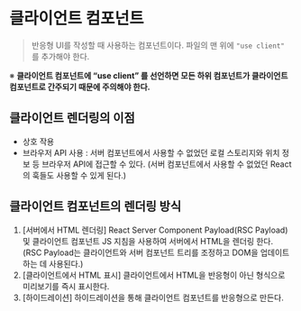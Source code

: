 # 클라이언트 컴포넌트

> 반응형 UI를 작성할 때 사용하는 컴포넌트이다. 파일의 맨 위에 `"use client"` 를 추가해야 한다.
> 

※ **클라이언트 컴포넌트에 “use client” 를 선언하면 모든 하위 컴포넌트가 클라이언트 컴포넌트로 간주되기 때문에 주의해야 한다.**

## 클라이언트 렌더링의 이점

- 상호 작용
- 브라우저 API 사용 : 서버 컴포넌트에서 사용할 수 없었던 로컬 스토리지와 위치 정보 등 브라우저 API에 접근할 수 있다. (서버 컴포넌트에서 사용할 수 없었던 React의 훅들도 사용할 수 있게 된다.)

## 클라이언트 컴포넌트의 렌더링 방식

1. [서버에서 HTML 렌더링] React Server Component Payload(RSC Payload) 및 클라이언트 컴포넌트 JS 지침을 사용하여 서버에서 HTML을 렌더링 한다. 
(RSC Payload는 클라이언트와 서버 컴포넌트 트리를 조정하고 DOM을 업데이트하는 데 사용된다.)
2. [클라이언트에서 HTML 표시] 클라이언트에서 HTML을 반응형이 아닌 형식으로 미리보기를 즉시 표시한다.
3. [하이드레이션] 하이드레이션을 통해 클라이언트 컴포넌트를 반응형으로 만든다.
